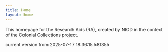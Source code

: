 ```yaml
---
title: Home
layout: home
---
```


This homepage for the Research Aids (RA), created by NIOD in the context of the Colonial Collections project. 


current version from 2025-07-17 18:36:15.581355